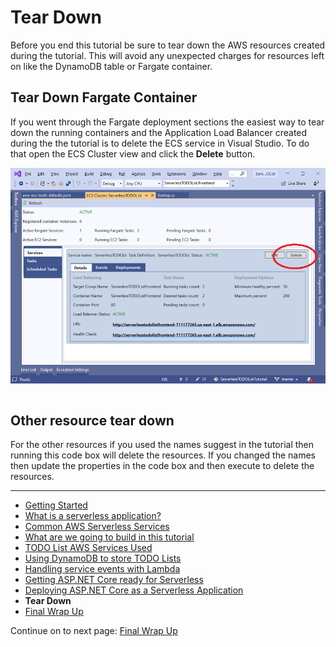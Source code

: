 # Tear Down

Before you end this tutorial be sure to tear down the AWS resources created during the tutorial. 
This will avoid any unexpected charges for resources left on like the DynamoDB table or Fargate container.

## Tear Down Fargate Container

If you went through the Fargate deployment sections the easiest way to tear down the running containers
and the Application Load Balancer created during the the tutorial is to delete the ECS service in Visual Studio.
To do that open the ECS Cluster view and click the **Delete** button.

![alt text](./images/delete-service.png "Delete ECS service")

```cs --source-file ./Snippets/TearDown.cs --project ./Snippets/Snippets.csproj --region resources_to_tear_down
```

## Other resource tear down

For the other resources if you used the names suggest in the tutorial then running this code box will delete the
resources. If you changed the names then update the properties in the code box and then execute to delete
the resources.

<!-- Generated Navigation -->
---

* [Getting Started](./GettingStarted.md)
* [What is a serverless application?](./WhatIsServerless.md)
* [Common AWS Serverless Services](./CommonServerlessServices.md)
* [What are we going to build in this tutorial](./WhatAreWeBuilding.md)
* [TODO List AWS Services Used](./TODOListServices.md)
* [Using DynamoDB to store TODO Lists](./DynamoDBModule/WhatIsDynamoDB.md)
* [Handling service events with Lambda](./StreamProcessing/ServiceEvents.md)
* [Getting ASP.NET Core ready for Serverless](./ASP.NETCoreFrontend/TheFrontend.md)
* [Deploying ASP.NET Core as a Serverless Application](./DeployingFrontend/DeployingFrontend.md)
* **Tear Down**
* [Final Wrap Up](./FinalWrapup.md)

Continue on to next page: [Final Wrap Up](./FinalWrapup.md)

